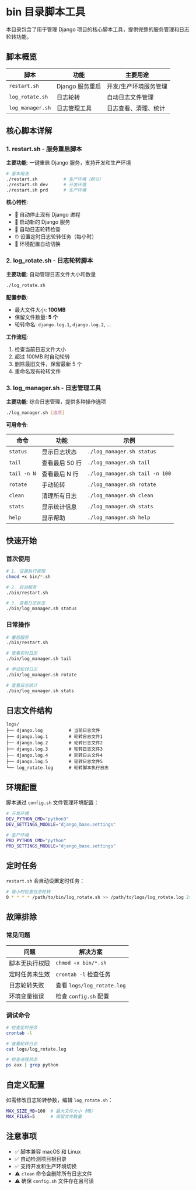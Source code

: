 # bin 目录脚本工具

本目录包含了用于管理 Django 项目的核心脚本工具，提供完整的服务管理和日志轮转功能。

## 脚本概览

| 脚本             | 功能            | 主要用途              |
| ---------------- | --------------- | --------------------- |
| `restart.sh`     | Django 服务重启 | 开发/生产环境服务管理 |
| `log_rotate.sh`  | 日志轮转        | 自动日志文件管理      |
| `log_manager.sh` | 日志管理工具    | 日志查看、清理、统计  |

## 核心脚本详解

### 1. restart.sh - 服务重启脚本

**主要功能**: 一键重启 Django 服务，支持开发和生产环境

```bash
# 基本用法
./restart.sh          # 生产环境（默认）
./restart.sh dev      # 开发环境
./restart.sh prd      # 生产环境
```

**核心特性**:

-   🔄 自动停止现有 Django 进程
-   🚀 启动新的 Django 服务
-   📝 自动日志轮转检查
-   ⏰ 设置定时日志轮转任务（每小时）
-   🎯 环境配置自动切换

### 2. log_rotate.sh - 日志轮转脚本

**主要功能**: 自动管理日志文件大小和数量

```bash
./log_rotate.sh
```

**配置参数**:

-   最大文件大小: **100MB**
-   保留文件数量: **5 个**
-   轮转命名: `django.log.1`, `django.log.2`, ...

**工作流程**:

1. 检查当前日志文件大小
2. 超过 100MB 时自动轮转
3. 删除最旧文件，保留最新 5 个
4. 重命名现有轮转文件

### 3. log_manager.sh - 日志管理工具

**主要功能**: 综合日志管理，提供多种操作选项

```bash
./log_manager.sh [选项]
```

**可用命令**:

| 命令        | 功能           | 示例                           |
| ----------- | -------------- | ------------------------------ |
| `status`    | 显示日志状态   | `./log_manager.sh status`      |
| `tail`      | 查看最后 50 行 | `./log_manager.sh tail`        |
| `tail -n N` | 查看最后 N 行  | `./log_manager.sh tail -n 100` |
| `rotate`    | 手动轮转       | `./log_manager.sh rotate`      |
| `clean`     | 清理所有日志   | `./log_manager.sh clean`       |
| `stats`     | 显示统计信息   | `./log_manager.sh stats`       |
| `help`      | 显示帮助       | `./log_manager.sh help`        |

## 快速开始

### 首次使用

```bash
# 1. 设置执行权限
chmod +x bin/*.sh

# 2. 启动服务
./bin/restart.sh

# 3. 查看日志状态
./bin/log_manager.sh status
```

### 日常操作

```bash
# 重启服务
./bin/restart.sh

# 查看实时日志
./bin/log_manager.sh tail

# 手动轮转日志
./bin/log_manager.sh rotate

# 查看日志统计
./bin/log_manager.sh stats
```

## 日志文件结构

```
logs/
├── django.log          # 当前日志文件
├── django.log.1        # 轮转日志文件1
├── django.log.2        # 轮转日志文件2
├── django.log.3        # 轮转日志文件3
├── django.log.4        # 轮转日志文件4
├── django.log.5        # 轮转日志文件5
└── log_rotate.log      # 轮转脚本执行日志
```

## 环境配置

脚本通过 `config.sh` 文件管理环境配置：

```bash
# 开发环境
DEV_PYTHON_CMD="python3"
DEV_SETTINGS_MODULE="django_base.settings"

# 生产环境
PRD_PYTHON_CMD="python"
PRD_SETTINGS_MODULE="django_base.settings"
```

## 定时任务

`restart.sh` 会自动设置定时任务：

```bash
# 每小时检查日志轮转
0 * * * * /path/to/bin/log_rotate.sh >> /path/to/logs/log_rotate.log 2>&1
```

## 故障排除

### 常见问题

| 问题           | 解决方案                   |
| -------------- | -------------------------- |
| 脚本无执行权限 | `chmod +x bin/*.sh`        |
| 定时任务未生效 | `crontab -l` 检查任务      |
| 日志轮转失败   | 查看 `logs/log_rotate.log` |
| 环境变量错误   | 检查 `config.sh` 配置      |

### 调试命令

```bash
# 检查定时任务
crontab -l

# 查看轮转日志
cat logs/log_rotate.log

# 检查进程状态
ps aux | grep python
```

## 自定义配置

如需修改日志轮转参数，编辑 `log_rotate.sh`：

```bash
MAX_SIZE_MB=100  # 最大文件大小（MB）
MAX_FILES=5      # 保留文件数量
```

## 注意事项

-   ✅ 脚本兼容 macOS 和 Linux
-   ✅ 自动检测项目根目录
-   ✅ 支持开发和生产环境切换
-   ⚠️ `clean` 命令会删除所有日志文件
-   ⚠️ 确保 `config.sh` 文件存在且可读
